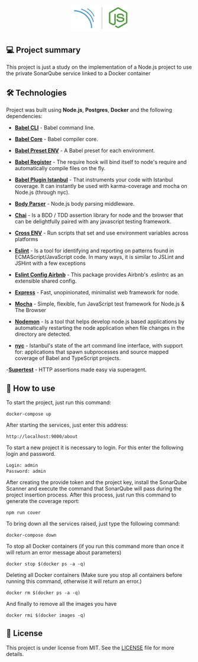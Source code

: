 <h1 align="center">
    <img width="30%"  alt="Icon Repo" title="
SonarQube with Node" src="./app/assets/repository/icon-repo-sonarnode.svg" />
</h1>

## 💻 Project summary

This project is just a study on the implementation of a Node.js project to use the private SonarQube service linked to a Docker container

## 🛠 Technologies

Project was built using **Node.js**, **Postgres**, **Docker** and the following dependencies:

- **[Babel CLI](https://www.npmjs.com/package/apollo-server-express)** - Babel command line.

- **[Babel Core](https://www.npmjs.com/package/@babel/core)** - Babel compiler core.

- **[Babel Preset ENV](https://www.npmjs.com/package/@babel/preset-env)** - A Babel preset for each environment.

- **[Babel Register](https://www.npmjs.com/package/@babel/core)** - The require hook will bind itself to node's require and automatically compile files on the fly.

- **[Babel Plugin Istanbul](https://www.npmjs.com/package/babel-plugin-istanbul/v/6.1.1)** - That instruments your code with Istanbul coverage. It can instantly be used with karma-coverage and mocha on Node.js (through nyc).

- **[Body Parser](https://www.npmjs.com/package/body-parser)** - Node.js body parsing middleware.

- **[Chai](https://www.npmjs.com/package/chai)** - Is a BDD / TDD assertion library for node and the browser that can be delightfully paired with any javascript testing framework.

- **[Cross ENV](https://www.npmjs.com/package/cross-env)** - Run scripts that set and use environment variables across platforms

- **[Eslint](https://www.npmjs.com/package/eslint)** - Is a tool for identifying and reporting on patterns found in ECMAScript/JavaScript code. In many ways, it is similar to JSLint and JSHint with a few exceptions

- **[Eslint Config Airbnb](https://www.npmjs.com/package/eslint-config-airbnb)** - This package provides Airbnb's .eslintrc as an extensible shared config.

- **[Express](https://www.npmjs.com/package/express)** - Fast, unopinionated, minimalist web framework for node.

- **[Mocha](https://www.npmjs.com/package/mocha)** - Simple, flexible, fun JavaScript test framework for Node.js & The Browser

- **[Nodemon](https://www.npmjs.com/package/nodemon)** - Is a tool that helps develop node.js based applications by automatically restarting the node application when file changes in the directory are detected.

- **[nyc](https://www.npmjs.com/package/nyc)** - Istanbul's state of the art command line interface, with support for: applications that spawn subprocesses and source mapped coverage of Babel and TypeScript projects.

-**[Supertest](https://www.npmjs.com/package/supertest)** - HTTP assertions made easy via superagent.

## 📑 How to use

To start the project, just run this command:

```
docker-compose up
```

After starting the services, just enter this address:

```
http://localhost:9000/about
```

To start a new project it is necessary to login. For this enter the following login and password.

```
Login: admin
Password: admin
```

After creating the provide token and the project key, install the SonarQube Scanner and execute the command that SonarQube will pass during the project insertion process. After this process, just run this command to generate the coverage report:

```
npm run cover
```

To bring down all the services raised, just type the following command:

```
docker-compose down
```

To stop all Docker containers (if you run this command more than once it will return an error message about parameters)

```
docker stop $(docker ps -a -q)
```

Deleting all Docker containers (Make sure you stop all containers before running this command, otherwise it will return an error.)

```
docker rm $(docker ps -a -q)
```

And finally to remove all the images you have

```
docker rmi $(docker images -q)
```

## 📖 License

This project is under license from MIT. See the [LICENSE](LICENSE.md) file for more details.
